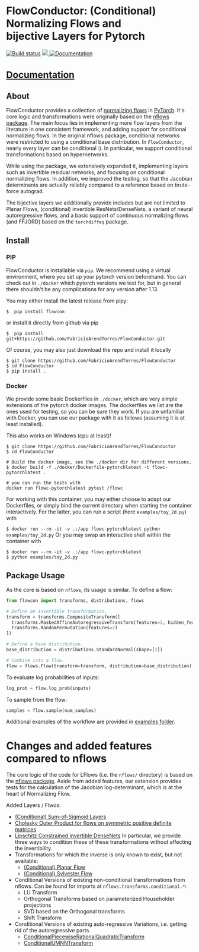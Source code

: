 # FlowConductor: (Conditional) Normalizing Flows and </br> bijective Layers for Pytorch

<a href="https://github.com/FabricioArendTorres/enflows/actions/workflows/build_lint_test.yml"><img src="https://github.com/FabricioArendTorres/enflows/actions/workflows/build_lint_test.yml/badge.svg" alt="Build status"></a>
<a href="https://codecov.io/gh/FabricioArendTorres/enflows" >
<img src="https://codecov.io/gh/FabricioArendTorres/enflows/graph/badge.svg?token=UPQ2ZNQ6G4"/>
</a>
<a href="https://fabricioarendtorres.github.io/FlowConductor/"><img src="https://github.com/FabricioArendTorres/FlowConductor/actions/workflows/build_and_deploy_documentation.yml/badge.svg" alt="Documentation"></a>

<a href="https://fabricioarendtorres.github.io/FlowConductor/"><h3>Documentation</h3> </a>
-----
## About
FlowConductor provides a collection of [normalizing flows](https://arxiv.org/abs/1912.02762) in  [PyTorch](https://pytorch.org).
It's core logic and transformations were originally based on the [nflows package](https://github.com/bayesiains/nflows).
The main focus lies in implementing more flow layers from the literature in one consistent framework, and adding support for conditional normalizing flows.
In the original nflows package, conditional networks were restricted to using a conditional base distribution. 
In `FlowConductor`, nearly every layer can be conditional :).
In particular, we support conditional transformations based on hypernetworks.


While using the package, we extensively expanded it, implementing layers such as invertible residual networks, and focusing on conditional normalizing flows.
In addition, we improved the testing, so that the Jacobian determinants are actually reliably compared to a reference based on brute-force autograd.

The bijective layers we additionally provide includes but are not limited to Planar Flows, (conditional) invertible ResNets/DenseNets, a variant of neural autoregressive flows, and a basic support of continuous normalizing flows (and FFJORD) based on the `torchdiffeq` package.


## Install
### PIP
FlowConductor is installable via `pip`.
We recommend using a virtual environment, where you set up your pytorch version beforehand.
You can check out in `./docker` which pytorch versions we test for, but in general there shouldn't be any complications
for any version after 1.13.

You may either install the latest release from pipy:
```
$  pip install flowcon
```

or install it directly from github via pip 
```
$  pip install git+https://github.com/FabricioArendTorres/FlowConductor.git
```

Of course, you may also just download the repo and install it locally
```
$ git clone https://github.com/FabricioArendTorres/FlowConductor
$ cd FlowConductor
$ pip install . 
```


### Docker
We provide some basic Dockerfiles in `./docker`, which are very simple extensions of the pytorch docker images.
The dockerfiles we list are the ones used for testing, so you can be sure they work.
If you are unfamiliar with Docker, you can use our package with it as follows (assuming it is at least installed).

This also works on Windows (cpu at least)!

```
$ git clone https://github.com/FabricioArendTorres/FlowConductor
$ cd FlowConductor

# Build the docker image, see the ./docker dir for different versions.
$ docker build -f ./docker/Dockerfile-pytorchlatest -t flowc-pytorchlatest .

# you can run the tests with
docker run flowc-pytorchlatest pytest /flowc
```

For working with this container, you may either choose to adapt our Dockerfiles, 
or simply bind the current directory when starting the container interactively.
For the latter, you can run a script (here `examples/toy_2d.py`) with

```$ docker run --rm -it -v .:/app flowc-pytorchlatest python examples/toy_2d.py```
Or you may swap an interactive shell within the container with
```
$ docker run --rm -it -v .:/app flowc-pytorchlatest
$ python examples/toy_2d.py
```

## Package Usage

As the core is based on `nflows`, its usage is similar. To define a flow:

```python
from flowcon import transforms, distributions, flows

# Define an invertible transformation.
transform = transforms.CompositeTransform([
  transforms.MaskedAffineAutoregressiveTransform(features=2, hidden_features=4),
  transforms.RandomPermutation(features=2)
])

# Define a base distribution.
base_distribution = distributions.StandardNormal(shape=[2])

# Combine into a flow.
flow = flows.Flow(transform=transform, distribution=base_distribution)
```

To evaluate log probabilities of inputs:
```python
log_prob = flow.log_prob(inputs)
```

To sample from the flow:
```python
samples = flow.sample(num_samples)
```

Additional examples of the workflow are provided in [examples folder](examples/).
# Changes and added features compared to nflows
The core logic of the code for LFlows (i.e. the `nflows/` directory) is based on the [nflows package](https://github.com/bayesiains/nflows).
Aside from added features, our extension provides tests for the calculation of the Jacobian log-determinant, which is at the heart of Normalizing Flow.

Added Layers / Flwos:

- [(Conditional) Sum-of-Sigmoid Layers](https://arxiv.org/abs/2306.07255)
- [Cholesky Outer Product for flows on symmetric positive definite matrices](https://arxiv.org/abs/2306.07255)
- [Lipschitz Constrained invertible DenseNets](https://arxiv.org/abs/2010.02125)
  In particular, we provide three ways to condition these of these transformations without affecting the invertibility.
- Transformations for which the inverse is only known to exist, but not available: 
  - [(Conditional) Planar Flow](https://arxiv.org/abs/1912.02762) 
  - [(Conditional) Sylvester Flow](https://arxiv.org/abs/1803.05649)
- Conditional Versions of existing non-conditional transformations from nflows. Can be found for imports at `nflows.transforms.conditional.*`:
    - LU Transform
    - Orthogonal Transforms based on parameterized Householder projections
    - SVD based on the Orthogonal transforms
    - Shift Transform
- Conditional Versions of existing auto-regressive Variations, i.e. getting rid of the autoregressive parts.
    - [ConditionalPiecewiseRationalQuadraticTransform](https://proceedings.neurips.cc/paper/2019/hash/7ac71d433f282034e088473244df8c02-Abstract.html)
    - [ConditionalUMNNTransform](https://arxiv.org/abs/1908.05164)
